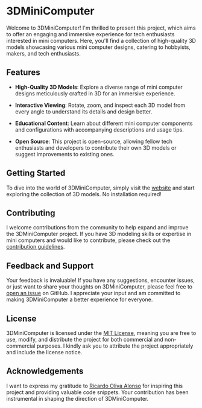 # 3DMiniComputer

Welcome to 3DMiniComputer! I'm thrilled to present this project, which aims to offer an engaging and immersive experience for tech enthusiasts interested in mini computers. Here, you'll find a collection of high-quality 3D models showcasing various mini computer designs, catering to hobbyists, makers, and tech enthusiasts.

## Features

- **High-Quality 3D Models**: Explore a diverse range of mini computer designs meticulously crafted in 3D for an immersive experience.
  
- **Interactive Viewing**: Rotate, zoom, and inspect each 3D model from every angle to understand its details and design better.
  
- **Educational Content**: Learn about different mini computer components and configurations with accompanying descriptions and usage tips.

- **Open Source**: This project is open-source, allowing fellow tech enthusiasts and developers to contribute their own 3D models or suggest improvements to existing ones.

## Getting Started

To dive into the world of 3DMiniComputer, simply visit the [website](https://otabek0111.github.io/MiniComputer/) and start exploring the collection of 3D models. No installation required!

## Contributing

I welcome contributions from the community to help expand and improve the 3DMiniComputer project. If you have 3D modeling skills or expertise in mini computers and would like to contribute, please check out the [contribution guidelines](CONTRIBUTING.md).

## Feedback and Support

Your feedback is invaluable! If you have any suggestions, encounter issues, or just want to share your thoughts on 3DMiniComputer, please feel free to [open an issue](https://github.com/your-username/3DMiniComputer/issues) on GitHub. I appreciate your input and am committed to making 3DMiniComputer a better experience for everyone.

## License

3DMiniComputer is licensed under the [MIT License](LICENSE), meaning you are free to use, modify, and distribute the project for both commercial and non-commercial purposes. I kindly ask you to attribute the project appropriately and include the license notice.

## Acknowledgements

I want to express my gratitude to [Ricardo Oliva Alonso](https://codepen.io/ricardoolivaalonso) for inspiring this project and providing valuable code snippets. Your contribution has been instrumental in shaping the direction of 3DMiniComputer.

